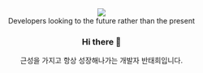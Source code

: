 <div align="center">  
<img src="https://capsule-render.vercel.app/api?type=Waving&color=auto&height=300&section=header&text=TaeHee&fontSize=90" />
</div>
<div align="center">
Developers looking to the future rather than the present

### Hi there 👋
근성을 가지고 항상 성장해나가는 개발자 반태희입니다.
<!--
**BANTaeHee/BANTaeHee** is a ✨ _special_ ✨ repository because its `README.md` (this file) appears on your GitHub profile.

Here are some ideas to get you started:

- 🔭 I’m currently working on ...
- 🌱 I’m currently learning ...
- 👯 I’m looking to collaborate on ...
- 🤔 I’m looking for help with ...
- 💬 Ask me about ...
- 📫 How to reach me: ...
- 😄 Pronouns: ...
- ⚡ Fun fact: ...
-->
